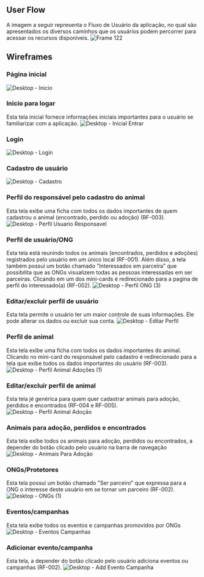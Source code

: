 ## User Flow

A imagem a seguir representa o Fluxo de Usuário da aplicação, no qual são apresentados os diversos caminhos que os usuários podem percorrer para acessar os recursos disponíveis.
![Frame 122](https://github.com/wesley-surt/adopet/assets/109616789/4648ac1a-dddb-4ca7-98f9-7a43ea1753d7)

## Wireframes

### Página inicial
![Desktop - Inicio](https://github.com/wesley-surt/adopet/assets/109616789/04b88a5d-87ce-468b-844d-d250873fd9ba)

### Inicio para logar
Esta tela inicial fornece informações iniciais importantes para o usuário se familiarizar com a aplicação.
![Desktop - Inicial Entrar](https://github.com/wesley-surt/adopet/assets/109616789/ad0f7934-8d50-4538-b36a-b904dfed751b)

### Login
![Desktop - Login](https://github.com/wesley-surt/adopet/assets/109616789/90de9570-6746-4b92-bd6a-73d859f2206f)

### Cadastro de usuário
![Desktop - Cadastro](https://github.com/wesley-surt/adopet/assets/109616789/5f4c88af-57e5-44fc-bc7e-6038df7440fd)

### Perfil do responsável pelo cadastro do animal
Esta tela exibe uma ficha com todos os dados importantes de quem cadastrou o animal (encontrado, perdido ou adoção) (RF-003).
![Desktop - Perfil Usuario Responsavel](https://github.com/wesley-surt/adopet/assets/109616789/fe6c3ef0-417f-4e15-a28f-ef5bb91d02ab)

### Perfil de usuário/ONG
Esta tela está reunindo todos os animais (encontrados, perdidos e adoções) registrados pelo usuário em um único local (RF-001).
Além disso, a tela também possui um botão chamado "Interessados em parceira" que possibilita que as ONGs visualizem todas as pessoas interessadas em ser parceiras. Clicando em um dos mini-cards é redirecionado para a pagina de perfil do interessado(a) (RF-002).
![Desktop - Perfil ONG (3)](https://github.com/wesley-surt/adopet/assets/109616789/2e44b2b6-ff59-4d0d-bb2d-aba6f4107f69)

### Editar/excluir perfil de usuário
Esta tela permite o usuário ter um maior controle de suas informações. Ele pode alterar os dados ou excluir sua conta.
![Desktop - Editar Perfil](https://github.com/wesley-surt/adopet/assets/109616789/2aa2a7b2-430d-49f8-a425-4f054d4f7dfa)

### Perfil de animal
Esta tela exibe uma ficha com todos os dados importantes do animal. Clicando no mini-card do responsável pelo cadastro é redirecionado para a tela que exibe todos os dados importantes do usuário (RF-003).
![Desktop - Perfil Animal Adoções (1)](https://github.com/wesley-surt/adopet/assets/109616789/c5066d3e-b726-4437-841a-2e01e54dd5fe)

### Editar/excluir perfil de animal
Esta tela jé genérica para quem quer cadastrar animais para adoção, perdidos e encontrados (RF-004 e RF-005).
![Desktop - Perfil Animal Adoção](https://github.com/wesley-surt/adopet/assets/109616789/46207a35-9b88-44c1-89c2-b97df2a0a847)

### Animais para adoção, perdidos e encontrados
Esta tela exibe todos os animais para adoção, perdidos ou encontrados, a depender do botão clicado pelo usuário na barra de navegação
![Desktop - Animais Para Adoção](https://github.com/wesley-surt/adopet/assets/109616789/3e3cc2ab-f50d-4276-a975-bdfede8f4a8d)

### ONGs/Protetores
Esta tela possui um botão chamado "Ser parceiro" que expressa para a ONG o interesse deste usuário em se tornar um parceiro (RF-002).
![Desktop - ONGs (1)](https://github.com/wesley-surt/adopet/assets/109616789/0cff422e-dc70-444a-b887-9cfd4e19690f)

### Eventos/campanhas
Esta tela exibe todos os eventos e campanhas promovidos por ONGs
![Desktop - Eventos Campanhas](https://github.com/wesley-surt/adopet/assets/109616789/329bd5f8-1929-4531-a34d-d7128b83d891)

### Adicionar evento/campanha
Esta tela, a depender do botão clicado pelo usuário adiciona eventos ou campanhas (RF-002).
![Desktop - Add Evento Campanha](https://github.com/wesley-surt/adopet/assets/109616789/74b81774-eada-4413-90b5-ae9c67f0c663)
